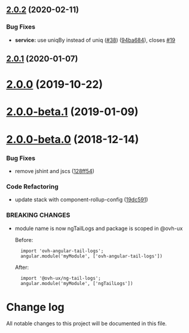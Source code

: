 ## [2.0.2](https://github.com/ovh-ux/ng-tail-logs/compare/v2.0.1...v2.0.2) (2020-02-11)


### Bug Fixes

* **service:** use uniqBy instead of uniq ([#38](https://github.com/ovh-ux/ng-tail-logs/issues/38)) ([94ba684](https://github.com/ovh-ux/ng-tail-logs/commit/94ba684f51aceac7f970d59e5174fd0ae13cd49b)), closes [#19](https://github.com/ovh-ux/ng-tail-logs/issues/19)



## [2.0.1](https://github.com/ovh-ux/ng-tail-logs/compare/v2.0.0...v2.0.1) (2020-01-07)



# [2.0.0](https://github.com/ovh-ux/ng-tail-logs/compare/v2.0.0-beta.1...v2.0.0) (2019-10-22)



# [2.0.0-beta.1](https://github.com/ovh-ux/ng-tail-logs/compare/v2.0.0-beta.0...v2.0.0-beta.1) (2019-01-09)



# [2.0.0-beta.0](https://github.com/ovh-ux/ng-tail-logs/compare/1.1.2...2.0.0-beta.0) (2018-12-14)


### Bug Fixes

* remove jshint and jscs ([128ff54](https://github.com/ovh-ux/ng-tail-logs/commit/128ff54))


### Code Refactoring

* update stack with component-rollup-config ([19dc591](https://github.com/ovh-ux/ng-tail-logs/commit/19dc591))


### BREAKING CHANGES

* module name is now ngTailLogs and package is scoped in @ovh-ux

    Before:

        import 'ovh-angular-tail-logs';
        angular.module('myModule', ['ovh-angular-tail-logs'])

    After:

        import '@ovh-ux/ng-tail-logs';
        angular.module('myModule', ['ngTailLogs'])



# Change log
All notable changes to this project will be documented in this file.
